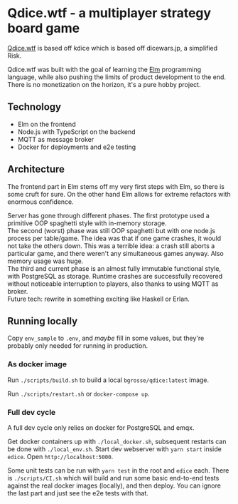# Qdice.wtf - a multiplayer strategy board game

[Qdice.wtf](https://qdice.wtf) is based off kdice which is based off dicewars.jp, a simplified Risk.

Qdice.wtf was built with the goal of learning the [Elm](http://elm-lang.org)
programming language, while also pushing the limits of product development to
the end. There is no monetization on the horizon, it's a pure hobby project.

## Technology

* Elm on the frontend
* Node.js with TypeScript on the backend
* MQTT as message broker
* Docker for deployments and e2e testing

## Architecture

The frontend part in Elm stems off my very first steps with Elm, so there is
some cruft for sure. On the other hand Elm allows for extreme refactors with
enormous confidence.

Server has gone through different phases. The first prototype used a primitive
OOP spaghetti style with in-memory storage.  
The second (worst) phase was still OOP spaghetti but with one node.js process
per table/game. The idea was that if one game crashes, it would not take the
others down. This was a terrible idea: a crash still aborts a particular game,
and there weren't any simultaneous games anyway. Also memory usage was huge.  
The third and current phase is an almost fully immutable functional style, with
PostgreSQL as storage. Runtime crashes are successfully recovered without
noticeable interruption to players, also thanks to using MQTT as broker.  
Future tech: rewrite in something exciting like Haskell or Erlan.

## Running locally

Copy `env_sample` to `.env`, and _maybe_ fill in some values, but they're
probably only needed for running in production.

### As docker image

Run `./scripts/build.sh` to build a local `bgrosse/qdice:latest` image.

Run `./scripts/restart.sh` or `docker-compose up`.

### Full dev cycle

A full dev cycle only relies on docker for PostgreSQL and emqx.

Get docker containers up with `./local_docker.sh`, subsequent restarts can be
done with `./local_env.sh`. Start dev webserver with `yarn start` inside
`edice`. Open `http://localhost:5000`.

Some unit tests can be run with `yarn test` in the root and `edice` each.
There is `./scripts/CI.sh` which will build and run some basic end-to-end tests
against the real docker images (locally), and then deploy. You can ignore the
last part and just see the e2e tests with that.

